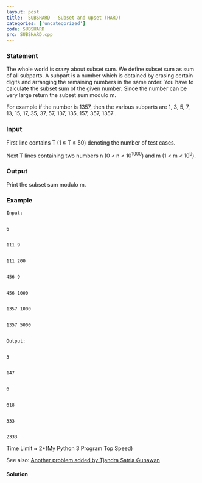 ```yaml
---
layout: post
title:  SUBSHARD - Subset and upset (HARD)
categories: ['uncategorized']
code: SUBSHARD
src: SUBSHARD.cpp
---
```


### **Statement**

The whole world is crazy about subset sum. We define subset sum as sum of all
subparts. A subpart is a number which is obtained by erasing certain digits
and arranging the remaining numbers in the same order. You have to calculate
the subset sum of the given number. Since the number can be very large return
the subset sum modulo m.

For example if the number is 1357, then the various subparts are 1, 3, 5, 7,
13, 15, 17, 35, 37, 57, 137, 135, 157, 357, 1357 .

### Input

First line contains T (1  ≤ T ≤ 50) denoting the number of test
cases.

Next T lines containing two numbers n (0 < n < 10<sup>1000</sup>)
and m (1 < m < 10<sup>9</sup>).

### Output

Print the subset sum modulo m.

### Example

    
    
    Input:
    
    
    6
    
    
    111 9
    
    
    111 200
    
    
    456 9
    
    
    456 1000
    
    
    1357 1000
    
    
    1357 5000
    
    
    Output:
    
    
    3
    
    
    147
    
    
    6
    
    
    618
    
    
    333
    
    
    2333

Time Limit ≈ 2*(My Python 3 Program Top Speed)

See also: [Another problem added by Tjandra Satria Gunawan](../TJANDRA/
"TJANDRA")



#### **Solution**



